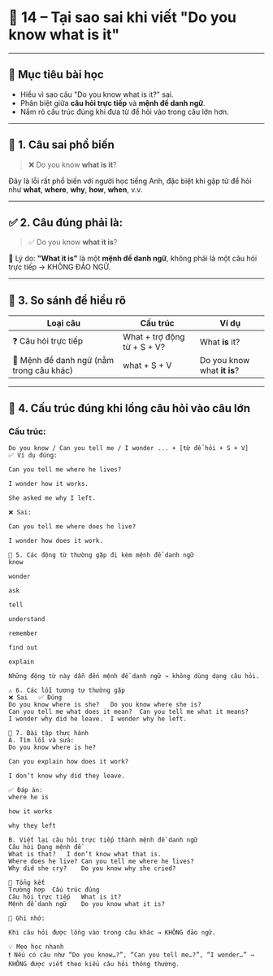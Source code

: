 # 📘 14 – Tại sao sai khi viết "Do you know what is it"

---

## 🎯 Mục tiêu bài học

- Hiểu vì sao câu "Do you know what is it?" sai.
- Phân biệt giữa **câu hỏi trực tiếp** và **mệnh đề danh ngữ**.
- Nắm rõ cấu trúc đúng khi đưa từ để hỏi vào trong câu lớn hơn.

---

## 🧩 1. Câu sai phổ biến

> ❌ Do you know **what is it**?

Đây là lỗi rất phổ biến với người học tiếng Anh, đặc biệt khi gặp từ để hỏi như **what**, **where**, **why**, **how**, **when**, v.v.

---

## ✅ 2. Câu đúng phải là:

> ✅ Do you know **what it is**?

📌 Lý do: **"What it is"** là một **mệnh đề danh ngữ**, không phải là một câu hỏi trực tiếp → KHÔNG ĐẢO NGỮ.

---

## 🔄 3. So sánh để hiểu rõ

| Loại câu | Cấu trúc | Ví dụ |
|----------|----------|--------|
| ❓ Câu hỏi trực tiếp | What + trợ động từ + S + V? | What **is** it? |
| 🧠 Mệnh đề danh ngữ (nằm trong câu khác) | what + S + V | Do you know what **it is**? |

---

## 📘 4. Cấu trúc đúng khi lồng câu hỏi vào câu lớn

### Cấu trúc:
```text
Do you know / Can you tell me / I wonder ... + [từ để hỏi + S + V]
✅ Ví dụ đúng:

Can you tell me where he lives?

I wonder how it works.

She asked me why I left.

❌ Sai:

Can you tell me where does he live?

I wonder how does it work.

💬 5. Các động từ thường gặp đi kèm mệnh đề danh ngữ
know

wonder

ask

tell

understand

remember

find out

explain

Những động từ này dẫn đến mệnh đề danh ngữ → không dùng dạng câu hỏi.

⚠️ 6. Các lỗi tương tự thường gặp
❌ Sai	✅ Đúng
Do you know where is she?	Do you know where she is?
Can you tell me what does it mean?	Can you tell me what it means?
I wonder why did he leave.	I wonder why he left.

🧪 7. Bài tập thực hành
A. Tìm lỗi và sửa:
Do you know where is he?

Can you explain how does it work?

I don’t know why did they leave.

✅ Đáp án:
where he is

how it works

why they left

B. Viết lại câu hỏi trực tiếp thành mệnh đề danh ngữ
Câu hỏi	Dạng mệnh đề
What is that?	I don’t know what that is.
Where does he live?	Can you tell me where he lives?
Why did she cry?	Do you know why she cried?

📝 Tổng kết
Trường hợp	Cấu trúc đúng
Câu hỏi trực tiếp	What is it?
Mệnh đề danh ngữ	Do you know what it is?

📌 Ghi nhớ:

Khi câu hỏi được lồng vào trong câu khác → KHÔNG đảo ngữ.

💡 Mẹo học nhanh
❗ Nếu có câu như “Do you know…?”, “Can you tell me…?”, “I wonder…” → KHÔNG được viết theo kiểu câu hỏi thông thường.